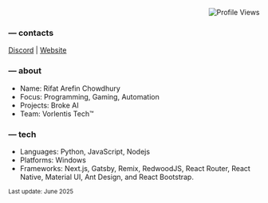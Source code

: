 <p align="right">
  <img src="https://komarev.com/ghpvc/?username=RifatArefinBD&style=flat-square&color=grey" alt="Profile Views"/>
</p>

### ― contacts
[Discord](https://discord.com/users/844770923537367080) | [Website](https://vorlentis.xyz)

### ― about
- Name: Rifat Arefin Chowdhury
- Focus: Programming, Gaming, Automation
- Projects: Broke AI
- Team: Vorlentis Tech™

### ― tech
- Languages: Python, JavaScript, Nodejs
- Platforms: Windows
- Frameworks: Next.js, Gatsby, Remix, RedwoodJS, React Router, React Native, Material UI, Ant Design, and React Bootstrap.

<sub>Last update: June 2025</sub>
